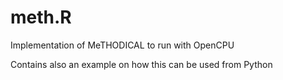 # meth.R
Implementation of MeTHODICAL to run with OpenCPU

Contains also an example on how this can be used from Python
